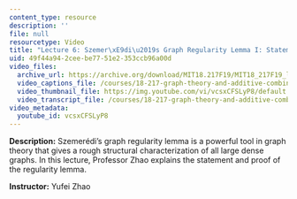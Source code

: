 ```yaml
---
content_type: resource
description: ''
file: null
resourcetype: Video
title: "Lecture 6: Szemer\xE9di\u2019s Graph Regularity Lemma I: Statement and Proof"
uid: 49f44a94-2cee-be77-51e2-353ccb96a00d
video_files:
  archive_url: https://archive.org/download/MIT18.217F19/MIT18_217F19_lec06_300k.mp4
  video_captions_file: /courses/18-217-graph-theory-and-additive-combinatorics-fall-2019/f284930159645ba89280e9a4b9d1da20_vcsxCFSLyP8.vtt
  video_thumbnail_file: https://img.youtube.com/vi/vcsxCFSLyP8/default.jpg
  video_transcript_file: /courses/18-217-graph-theory-and-additive-combinatorics-fall-2019/67a754aaf2689f60520986277e76841d_vcsxCFSLyP8.pdf
video_metadata:
  youtube_id: vcsxCFSLyP8
---
```


**Description:** Szemerédi’s graph regularity lemma is a powerful tool in graph theory that gives a rough structural characterization of all large dense graphs. In this lecture, Professor Zhao explains the statement and proof of the regularity lemma.

**Instructor:** Yufei Zhao